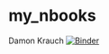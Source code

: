 # my_nbooks
Damon Krauch
[![Binder](https://mybinder.org/badge_logo.svg)]([https://mybinder.org/v2/gh/DamonCoolBeans/my_nbooks/main)
